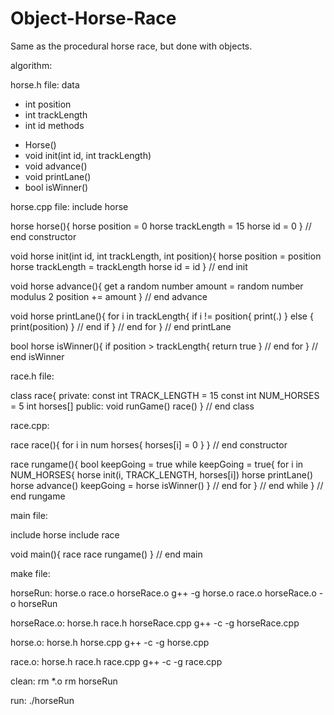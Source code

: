# Object-Horse-Race
Same as the procedural horse race, but done with objects.

algorithm:

horse.h file:
data
 - int position
 - int trackLength
 - int id
methods
 + Horse()
 + void init(int id, int trackLength)
 + void advance()
 + void printLane()
 + bool isWinner()

horse.cpp file:
include horse

horse horse(){
    horse position = 0
    horse trackLength = 15
    horse id = 0
} // end constructor

void  horse init(int id, int trackLength, int position){
    horse position = position
    horse trackLength = trackLength
    horse id = id
} // end init

void  horse advance(){
    get a random number
    amount = random number modulus 2
    position += amount
} // end advance

void  horse printLane(){
    for i in trackLength{
        if i != position{
            print(.)
        } else {
            print(position)
        } // end if
    } // end for
} // end printLane

bool  horse isWinner(){
    if position > trackLength{
        return true
    } // end for
} // end isWinner

race.h file:

class race{
    private:
        const int TRACK_LENGTH = 15
        const int NUM_HORSES = 5
        int horses[]
    public:
        void runGame()
        race()
} // end class

race.cpp:

race race(){
    for i in num horses{
        horses[i] = 0
    }
} // end constructor

race rungame(){
    bool keepGoing = true
    while keepGoing = true{
        for i in NUM_HORSES{
            horse init(i, TRACK_LENGTH, horses[i])
            horse printLane()
            horse advance()
            keepGoing = horse isWinner()
        } // end for
    } // end while
} // end rungame

main file:

include horse
include race

void main(){
    race
    race rungame()
} // end main

make file:

horseRun: horse.o race.o horseRace.o
    g++ -g horse.o race.o horseRace.o -o horseRun

horseRace.o: horse.h race.h horseRace.cpp
    g++ -c -g horseRace.cpp

horse.o: horse.h horse.cpp
    g++ -c -g horse.cpp

race.o: horse.h race.h race.cpp
    g++ -c -g race.cpp

clean:
    rm *.o
    rm horseRun

run:
    ./horseRun